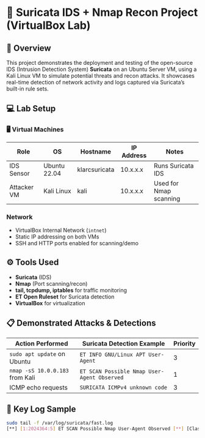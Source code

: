# 🔐 Suricata IDS + Nmap Recon Project (VirtualBox Lab)

## 🧠 Overview

This project demonstrates the deployment and testing of the open-source IDS (Intrusion Detection System) **Suricata** on an Ubuntu Server VM, using a Kali Linux VM to simulate potential threats and recon attacks. It showcases real-time detection of network activity and logs captured via Suricata’s built-in rule sets.

## 💻 Lab Setup

### 🖥️ Virtual Machines

| Role          | OS           | Hostname        | IP Address     | Notes                          |
|---------------|--------------|------------------|----------------|--------------------------------|
| IDS Sensor    | Ubuntu 22.04 | klarcsuricata    | 10.x.x.x     | Runs Suricata IDS              |
| Attacker VM   | Kali Linux   | kali             | 10.x.x.x     | Used for Nmap scanning         |

### Network
- VirtualBox Internal Network (`intnet`)
- Static IP addressing on both VMs
- SSH and HTTP ports enabled for scanning/demo

## ⚙️ Tools Used

- **Suricata** (IDS)
- **Nmap** (Port scanning/recon)
- **tail, tcpdump, iptables** for traffic monitoring
- **ET Open Ruleset** for Suricata detection
- **VirtualBox** for virtualization

## 📋 Demonstrated Attacks & Detections

| Action Performed                 | Suricata Detection Example                                 | Priority |
|----------------------------------|-------------------------------------------------------------|----------|
| `sudo apt update` on Ubuntu     | `ET INFO GNU/Linux APT User-Agent`                         | 3        |
| `nmap -sS 10.0.0.183` from Kali | `ET SCAN Possible Nmap User-Agent Observed`               | 1        |
| ICMP echo requests               | `SURICATA ICMPv4 unknown code`                            | 3        |

## 📂 Key Log Sample

```bash
sudo tail -f /var/log/suricata/fast.log
[**] [1:2024364:5] ET SCAN Possible Nmap User-Agent Observed [**] [Classification: Web Application Attack] [Priority: 1] {TCP} 10.0.0.127:63674 -> 10.0.0.183:80
